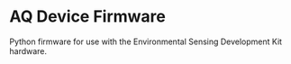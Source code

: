 # AQ Device Firmware

Python firmware for use with the Environmental Sensing Development Kit hardware.